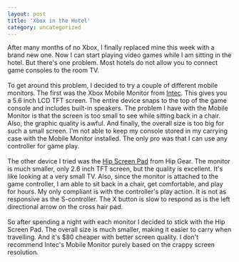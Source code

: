 ```yaml
---
layout: post
title: 'Xbox in the Hotel'
category: uncategorized
---
```


After many months of no Xbox, I finally replaced mine this week with a brand new one.  Now I can start playing video games while I am sitting in the hotel.  But there's one problem.  Most hotels do not allow you to connect game consoles to the room TV.
<br />
<br />To get around this problem, I decided to try a couple of different mobile monitors.  The first was the Xbox Mobile Monitor from <a href="http://www.amazon.com/exec/obidos/ASIN/B00006DY1K/103-2720723-1215069">Intec</a>.  This gives you a 5.6 inch LCD TFT screen.  The entire device snaps to the top of the game console and includes built-in speakers.  The problem I have with the Mobile Monitor is that the screen is too small to see while sitting back in a chair.  Also, the graphic quality is awful.  And finally, the overall size is too big for such a small screen.  I'm not able to keep my console stored in my carrying case with the Mobile Monitor installed.  The only pro was that I can use any controller for game play.
<br />
<br />The other device I tried was the <a href="http://www.hipgearproducts.com/xbox/default_xbox.html">Hip Screen Pad</a> from Hip Gear.  The monitor is much smaller, only 2.6 inch TFT screen, but the quality is excellent.  It's like looking at a very small TV.  Also, since the monitor is attached to the game controller, I am able to sit back in a chair, get comfortable, and play for hours.  My only compliant is with the controller's play action.  It is not as responsive as the S-controller.  The X button is slow to respond as is the left directional arrow on the cross hair pad.
<br />
<br />So after spending a night with each monitor I decided to stick with the Hip Screen Pad.  The overall size is much smaller, making it easier to carry when travelling.  And it's $80 cheaper with better screen quality.  I don't recommend Intec's Mobile Monitor purely based on the crappy screen resolution.
